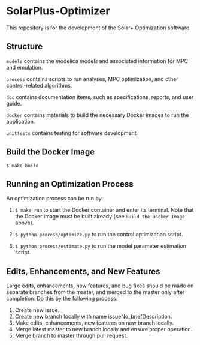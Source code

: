 # SolarPlus-Optimizer
This repository is for the development of the Solar+ Optimization software.  

## Structure
``models`` contains the modelica models and associated information for MPC and emulation.

``process`` contains scripts to run analyses, MPC optimization, and other control-related algorithms.

``doc`` contains documentation items, such as specifications, reports, and user guide.

``docker`` contains materials to build the necessary Docker images to run the application.

``unittests`` contains testing for software development.

## Build the Docker Image
``$ make build``

## Running an Optimization Process
An optimization process can be run by:

1. ``$ make run`` to start the Docker container and enter its terminal.  Note that the Docker image must be built already (see ``Build the Docker Image`` above).

2. ``$ python process/optimize.py`` to run the control optimization script.

3. ``$ python process/estimate.py`` to run the model parameter estimation script.

## Edits, Enhancements, and New Features
Large edits, enhancements, new features, and bug fixes should be made on separate branches from the master, and merged to the master only after completion. Do this by the following process:

1) Create new issue.
2) Create new branch locally with name issueNo_briefDescription.
3) Make edits, enhancements, new features on new branch locally.
4) Merge latest master to new branch locally and ensure proper operation.
5) Merge branch to master through pull request.
